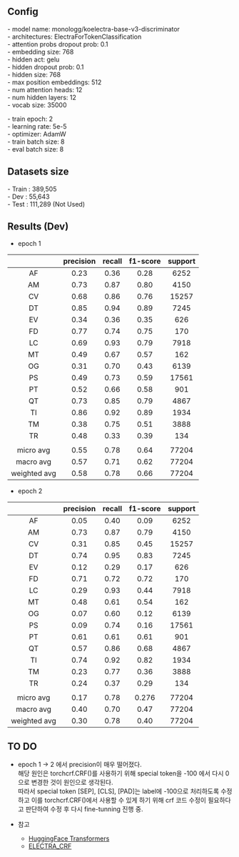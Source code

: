 ## Config

  \- model name: monologg/koelectra-base-v3-discriminator  
  \- architectures: ElectraForTokenClassification  
  \- attention probs dropout prob: 0.1  
  \- embedding size: 768  
  \- hidden act: gelu  
  \- hidden dropout prob: 0.1  
  \- hidden size: 768  
  \- max position embeddings: 512  
  \- num attention heads: 12  
  \- num hidden layers: 12  
  \- vocab size: 35000  
  
  \- train epoch: 2    
  \- learning rate: 5e-5  
  \- optimizer: AdamW  
  \- train batch size: 8  
  \- eval batch size: 8  
  
## Datasets size
  \- Train : 389,505  
  \- Dev : 55,643  
  \- Test : 111,289 (Not Used)  
  
## Results (Dev)
  - epoch 1

|           | precision | recall  | f1-score  | support |
| :-------: | :-------: | :-----: | :-------: | :-----: |
| AF        |  0.23     | 0.36    | 0.28      | 6252    |
| AM        |  0.73     | 0.87    | 0.80      | 4150    |
| CV        |  0.68     | 0.86    | 0.76      | 15257   |
| DT        |  0.85     | 0.94    | 0.89      | 7245    |
| EV        |  0.34     | 0.36    | 0.35      | 626     |
| FD        |  0.77     | 0.74    | 0.75      | 170     |
| LC        |  0.69     | 0.93    | 0.79      | 7918    |
| MT        |  0.49     | 0.67    | 0.57      | 162     |
| OG        |  0.31     | 0.70    | 0.43      | 6139    |
| PS        |  0.49     | 0.73    | 0.59      | 17561   |
| PT        |  0.52     | 0.66    | 0.58      | 901     |
| QT        |  0.73     | 0.85    | 0.79      | 4867    |
| TI        |  0.86     | 0.92    | 0.89      | 1934    |
| TM        |  0.38     | 0.75    | 0.51      | 3888    |
| TR        |  0.48     | 0.33    | 0.39      | 134     |
|           |           |         |           |         |
| micro avg | 0.55      | 0.78    | 0.64      | 77204   |
| macro avg | 0.57      | 0.71    | 0.62      | 77204   |
| weighted avg | 0.58   | 0.78    | 0.66      | 77204   |
  
  - epoch 2
  
|           | precision | recall  | f1-score  | support |
| :-------: | :-------: | :-----: | :-------: | :-----: |
| AF        |  0.05     | 0.40    | 0.09      | 6252    |
| AM        |  0.73     | 0.87    | 0.79      | 4150    |
| CV        |  0.31     | 0.85    | 0.45      | 15257   |
| DT        |  0.74     | 0.95    | 0.83      | 7245    |
| EV        |  0.12     | 0.29    | 0.17      | 626     |
| FD        |  0.71     | 0.72    | 0.72      | 170     |
| LC        |  0.29     | 0.93    | 0.44      | 7918    |
| MT        |  0.48     | 0.61    | 0.54      | 162     |
| OG        |  0.07     | 0.60    | 0.12      | 6139    |
| PS        |  0.09     | 0.74    | 0.16      | 17561   |
| PT        |  0.61     | 0.61    | 0.61      | 901     |
| QT        |  0.57     | 0.86    | 0.68      | 4867    |
| TI        |  0.74     | 0.92    | 0.82      | 1934    |
| TM        |  0.23     | 0.77    | 0.36      | 3888    |
| TR        |  0.24     | 0.37    | 0.29      | 134     |
|           |           |         |           |         |
| micro avg | 0.17      | 0.78    | 0.276      | 77204   |
| macro avg | 0.40      | 0.70    | 0.47      | 77204   |
| weighted avg | 0.30   | 0.78    | 0.40      | 77204   |

## TO DO
  
  - epoch 1 -> 2 에서 precision이 매우 떨어졌다.  
  해당 원인은 torchcrf.CRF()를 사용하기 위해 special token을 -100 에서 다시 0 으로 변경한 것이 원인으로 생각된다.  
  따라서 special token \[SEP\], \[CLS\], \[PAD\]는 label에 -100으로 처리하도록 수정하고 이를 torchcrf.CRF()에서 사용할 수 있게 하기 위해 crf 코드 수정이 필요하다고 판단하여 수정 후 다시 fine-tunning 진행 중.
  
  - 참고
    - [HuggingFace Transformers](https://huggingface.co/docs/transformers/custom_datasets#tok-ner)
    - [ELECTRA_CRF](https://github.com/Hanlard/Electra_CRF_NER)
